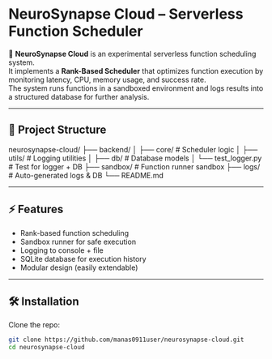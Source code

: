 # NeuroSynapse Cloud – Serverless Function Scheduler

🚀 **NeuroSynapse Cloud** is an experimental serverless function scheduling system.  
It implements a **Rank-Based Scheduler** that optimizes function execution by monitoring latency, CPU, memory usage, and success rate.  
The system runs functions in a sandboxed environment and logs results into a structured database for further analysis.

---

## 📂 Project Structure

neurosynapse-cloud/
├── backend/
│ ├── core/ # Scheduler logic 
│ ├── utils/ # Logging utilities
│ ├── db/ # Database models
│ └── test_logger.py # Test for logger + DB
├── sandbox/ # Function runner sandbox
├── logs/ # Auto-generated logs & DB
└── README.md

---

## ⚡ Features
- Rank-based function scheduling
- Sandbox runner for safe execution
- Logging to console + file
- SQLite database for execution history
- Modular design (easily extendable)

---

## 🛠️ Installation

Clone the repo:
```bash
git clone https://github.com/manas0911user/neurosynapse-cloud.git
cd neurosynapse-cloud

